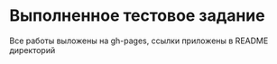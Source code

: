 # Выполненное тестовое задание

Все работы выложены на gh-pages, ссылки приложены в README директорий
